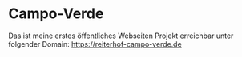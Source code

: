 # Campo-Verde 

Das ist meine erstes öffentliches Webseiten Projekt erreichbar unter folgender Domain: https://reiterhof-campo-verde.de

